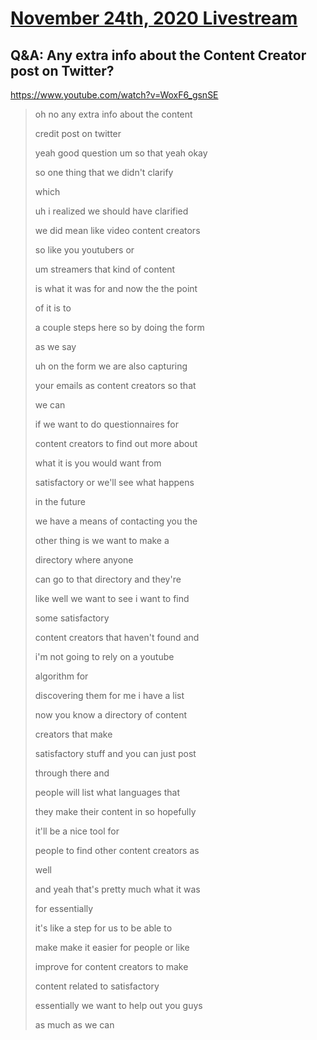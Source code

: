# [November 24th, 2020 Livestream](../2020-11-24.md)
## Q&A: Any extra info about the Content Creator post on Twitter?
https://www.youtube.com/watch?v=WoxF6_gsnSE
> oh no any extra info about the content
> 
> credit post on twitter
> 
> yeah good question um so that yeah okay
> 
> so one thing that we didn't clarify
> 
> which
> 
> uh i realized we should have clarified
> 
> we did mean like video content creators
> 
> so like you youtubers or
> 
> um streamers that kind of content
> 
> is what it was for and now the the point
> 
> of it is to
> 
> a couple steps here so by doing the form
> 
> as we say
> 
> uh on the form we are also capturing
> 
> your emails as content creators so that
> 
> we can
> 
> if we want to do questionnaires for
> 
> content creators to find out more about
> 
> what it is you would want from
> 
> satisfactory or we'll see what happens
> 
> in the future
> 
> we have a means of contacting you the
> 
> other thing is we want to make a
> 
> directory where anyone
> 
> can go to that directory and they're
> 
> like well we want to see i want to find
> 
> some satisfactory
> 
> content creators that haven't found and
> 
> i'm not going to rely on a youtube
> 
> algorithm for
> 
> discovering them for me i have a list
> 
> now you know a directory of content
> 
> creators that make
> 
> satisfactory stuff and you can just post
> 
> through there and
> 
> people will list what languages that
> 
> they make their content in so hopefully
> 
> it'll be a nice tool for
> 
> people to find other content creators as
> 
> well
> 
> and yeah that's pretty much what it was
> 
> for essentially
> 
> it's like a step for us to be able to
> 
> make make it easier for people or like
> 
> improve for content creators to make
> 
> content related to satisfactory
> 
> essentially we want to help out you guys
> 
> as much as we can
> 
